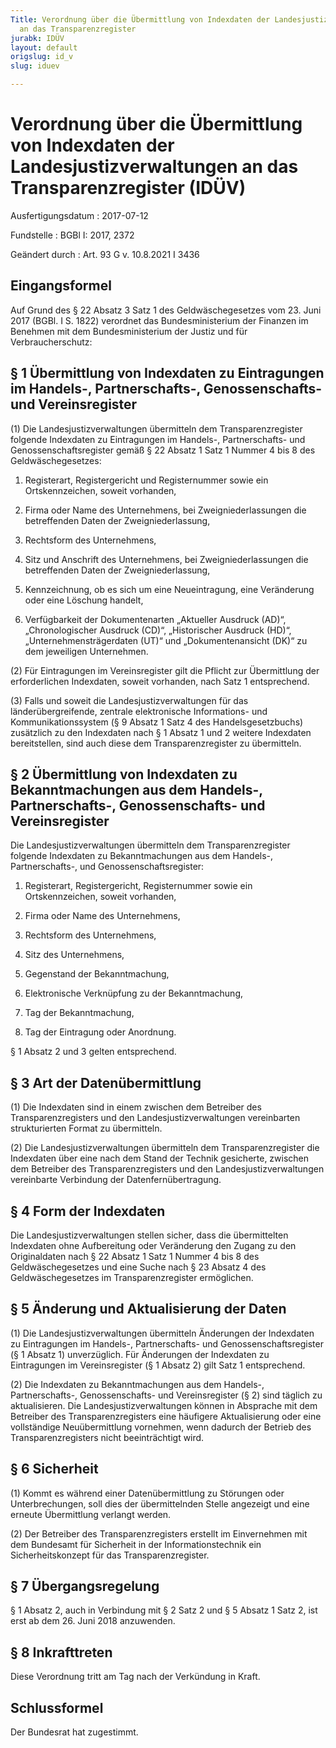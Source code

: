 ```yaml
---
Title: Verordnung über die Übermittlung von Indexdaten der Landesjustizverwaltungen
  an das Transparenzregister
jurabk: IDÜV
layout: default
origslug: id_v
slug: iduev

---
```


# Verordnung über die Übermittlung von Indexdaten der Landesjustizverwaltungen an das Transparenzregister (IDÜV)

Ausfertigungsdatum
:   2017-07-12

Fundstelle
:   BGBl I: 2017, 2372

Geändert durch
:   Art. 93 G v. 10.8.2021 I 3436


## Eingangsformel

Auf Grund des § 22 Absatz 3 Satz 1 des Geldwäschegesetzes vom 23. Juni
2017 (BGBl. I S. 1822) verordnet das Bundesministerium der Finanzen im
Benehmen mit dem Bundesministerium der Justiz und für
Verbraucherschutz:


## § 1 Übermittlung von Indexdaten zu Eintragungen im Handels-, Partnerschafts-, Genossenschafts- und Vereinsregister

(1) Die Landesjustizverwaltungen übermitteln dem Transparenzregister
folgende Indexdaten zu Eintragungen im Handels-, Partnerschafts- und
Genossenschaftsregister gemäß § 22 Absatz 1 Satz 1 Nummer 4 bis 8 des
Geldwäschegesetzes:

1.  Registerart, Registergericht und Registernummer sowie ein
    Ortskennzeichen, soweit vorhanden,


2.  Firma oder Name des Unternehmens, bei Zweigniederlassungen die
    betreffenden Daten der Zweigniederlassung,


3.  Rechtsform des Unternehmens,


4.  Sitz und Anschrift des Unternehmens, bei Zweigniederlassungen die
    betreffenden Daten der Zweigniederlassung,


5.  Kennzeichnung, ob es sich um eine Neueintragung, eine Veränderung oder
    eine Löschung handelt,


6.  Verfügbarkeit der Dokumentenarten „Aktueller Ausdruck (AD)“,
    „Chronologischer Ausdruck (CD)“, „Historischer Ausdruck (HD)“,
    „Unternehmensträgerdaten (UT)“ und „Dokumentenansicht (DK)“ zu dem
    jeweiligen Unternehmen.




(2) Für Eintragungen im Vereinsregister gilt die Pflicht zur
Übermittlung der erforderlichen Indexdaten, soweit vorhanden, nach
Satz 1 entsprechend.

(3) Falls und soweit die Landesjustizverwaltungen für das
länderübergreifende, zentrale elektronische Informations- und
Kommunikationssystem (§ 9 Absatz 1 Satz 4 des Handelsgesetzbuchs)
zusätzlich zu den Indexdaten nach § 1 Absatz 1 und 2 weitere
Indexdaten bereitstellen, sind auch diese dem Transparenzregister zu
übermitteln.


## § 2 Übermittlung von Indexdaten zu Bekanntmachungen aus dem Handels-, Partnerschafts-, Genossenschafts- und Vereinsregister

Die Landesjustizverwaltungen übermitteln dem Transparenzregister
folgende Indexdaten zu Bekanntmachungen aus dem Handels-,
Partnerschafts-, und Genossenschaftsregister:

1.  Registerart, Registergericht, Registernummer sowie ein
    Ortskennzeichen, soweit vorhanden,


2.  Firma oder Name des Unternehmens,


3.  Rechtsform des Unternehmens,


4.  Sitz des Unternehmens,


5.  Gegenstand der Bekanntmachung,


6.  Elektronische Verknüpfung zu der Bekanntmachung,


7.  Tag der Bekanntmachung,


8.  Tag der Eintragung oder Anordnung.



§ 1 Absatz 2 und 3 gelten entsprechend.


## § 3 Art der Datenübermittlung

(1) Die Indexdaten sind in einem zwischen dem Betreiber des
Transparenzregisters und den Landesjustizverwaltungen vereinbarten
strukturierten Format zu übermitteln.

(2) Die Landesjustizverwaltungen übermitteln dem Transparenzregister
die Indexdaten über eine nach dem Stand der Technik gesicherte,
zwischen dem Betreiber des Transparenzregisters und den
Landesjustizverwaltungen vereinbarte Verbindung der
Datenfernübertragung.


## § 4 Form der Indexdaten

Die Landesjustizverwaltungen stellen sicher, dass die übermittelten
Indexdaten ohne Aufbereitung oder Veränderung den Zugang zu den
Originaldaten nach § 22 Absatz 1 Satz 1 Nummer 4 bis 8 des
Geldwäschegesetzes und eine Suche nach § 23 Absatz 4 des
Geldwäschegesetzes im Transparenzregister ermöglichen.


## § 5 Änderung und Aktualisierung der Daten

(1) Die Landesjustizverwaltungen übermitteln Änderungen der Indexdaten
zu Eintragungen im Handels-, Partnerschafts- und
Genossenschaftsregister (§ 1 Absatz 1) unverzüglich. Für Änderungen
der Indexdaten zu Eintragungen im Vereinsregister (§ 1 Absatz 2) gilt
Satz 1 entsprechend.

(2) Die Indexdaten zu Bekanntmachungen aus dem Handels-,
Partnerschafts-, Genossenschafts- und Vereinsregister (§ 2) sind
täglich zu aktualisieren. Die Landesjustizverwaltungen können in
Absprache mit dem Betreiber des Transparenzregisters eine häufigere
Aktualisierung oder eine vollständige Neuübermittlung vornehmen, wenn
dadurch der Betrieb des Transparenzregisters nicht beeinträchtigt
wird.


## § 6 Sicherheit

(1) Kommt es während einer Datenübermittlung zu Störungen oder
Unterbrechungen, soll dies der übermittelnden Stelle angezeigt und
eine erneute Übermittlung verlangt werden.

(2) Der Betreiber des Transparenzregisters erstellt im Einvernehmen
mit dem Bundesamt für Sicherheit in der Informationstechnik ein
Sicherheitskonzept für das Transparenzregister.


## § 7 Übergangsregelung

§ 1 Absatz 2, auch in Verbindung mit § 2 Satz 2 und § 5 Absatz 1 Satz
2, ist erst ab dem 26. Juni 2018 anzuwenden.


## § 8 Inkrafttreten

Diese Verordnung tritt am Tag nach der Verkündung in Kraft.


## Schlussformel

Der Bundesrat hat zugestimmt.

